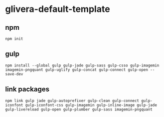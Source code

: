 # glivera-default-template
## npm
    npm init
## gulp
    npm install --global gulp gulp-jade gulp-sass gulp-csso gulp-imagemin imagemin-pngquant gulp-uglify gulp-concat gulp-connect gulp-open --save-dev
    
## link packages
    npm link gulp jade gulp-autoprefixer gulp-clean gulp-connect gulp-iconfont gulp-iconfont-css gulp-imagemin gulp-inline-image gulp-jade gulp-livereload gulp-open gulp-plumber gulp-sass imagemin-pngquant
    
